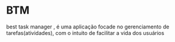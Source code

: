 # BTM
best task manager , é uma aplicação focade no gerenciamento de tarefas(atividades), com o intuito de facilitar a vida dos usuários
